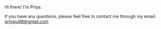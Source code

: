 Hi there! I'm Priya.

If you have any questions, please feel free to contact me through my email: priyaju98@gmail.com
